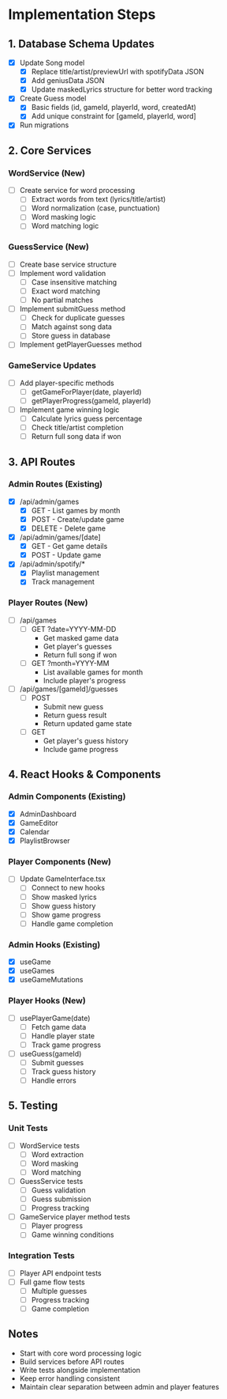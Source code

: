 # Implementation Steps

## 1. Database Schema Updates
- [x] Update Song model
  - [x] Replace title/artist/previewUrl with spotifyData JSON
  - [x] Add geniusData JSON
  - [x] Update maskedLyrics structure for better word tracking
- [x] Create Guess model
  - [x] Basic fields (id, gameId, playerId, word, createdAt)
  - [x] Add unique constraint for [gameId, playerId, word]
- [x] Run migrations

## 2. Core Services

### WordService (New)
- [ ] Create service for word processing
  - [ ] Extract words from text (lyrics/title/artist)
  - [ ] Word normalization (case, punctuation)
  - [ ] Word masking logic
  - [ ] Word matching logic

### GuessService (New)
- [ ] Create base service structure
- [ ] Implement word validation
  - [ ] Case insensitive matching
  - [ ] Exact word matching
  - [ ] No partial matches
- [ ] Implement submitGuess method
  - [ ] Check for duplicate guesses
  - [ ] Match against song data
  - [ ] Store guess in database
- [ ] Implement getPlayerGuesses method

### GameService Updates
- [ ] Add player-specific methods
  - [ ] getGameForPlayer(date, playerId)
  - [ ] getPlayerProgress(gameId, playerId)
- [ ] Implement game winning logic
  - [ ] Calculate lyrics guess percentage
  - [ ] Check title/artist completion
  - [ ] Return full song data if won

## 3. API Routes

### Admin Routes (Existing)
- [x] /api/admin/games
  - [x] GET - List games by month
  - [x] POST - Create/update game
  - [x] DELETE - Delete game
- [x] /api/admin/games/[date]
  - [x] GET - Get game details
  - [x] POST - Update game
- [x] /api/admin/spotify/*
  - [x] Playlist management
  - [x] Track management

### Player Routes (New)
- [ ] /api/games
  - [ ] GET ?date=YYYY-MM-DD
    - Get masked game data
    - Get player's guesses
    - Return full song if won
  - [ ] GET ?month=YYYY-MM
    - List available games for month
    - Include player's progress
- [ ] /api/games/[gameId]/guesses
  - [ ] POST
    - Submit new guess
    - Return guess result
    - Return updated game state
  - [ ] GET
    - Get player's guess history
    - Include game progress

## 4. React Hooks & Components

### Admin Components (Existing)
- [x] AdminDashboard
- [x] GameEditor
- [x] Calendar
- [x] PlaylistBrowser

### Player Components (New)
- [ ] Update GameInterface.tsx
  - [ ] Connect to new hooks
  - [ ] Show masked lyrics
  - [ ] Show guess history
  - [ ] Show game progress
  - [ ] Handle game completion

### Admin Hooks (Existing)
- [x] useGame
- [x] useGames
- [x] useGameMutations

### Player Hooks (New)
- [ ] usePlayerGame(date)
  - [ ] Fetch game data
  - [ ] Handle player state
  - [ ] Track game progress
- [ ] useGuess(gameId)
  - [ ] Submit guesses
  - [ ] Track guess history
  - [ ] Handle errors

## 5. Testing

### Unit Tests
- [ ] WordService tests
  - [ ] Word extraction
  - [ ] Word masking
  - [ ] Word matching
- [ ] GuessService tests
  - [ ] Guess validation
  - [ ] Guess submission
  - [ ] Progress tracking
- [ ] GameService player method tests
  - [ ] Player progress
  - [ ] Game winning conditions

### Integration Tests
- [ ] Player API endpoint tests
- [ ] Full game flow tests
  - [ ] Multiple guesses
  - [ ] Progress tracking
  - [ ] Game completion

## Notes
- Start with core word processing logic
- Build services before API routes
- Write tests alongside implementation
- Keep error handling consistent
- Maintain clear separation between admin and player features 